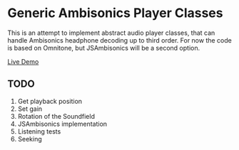 Generic Ambisonics Player Classes
=================================

This is an attempt to implement abstract audio player classes, that can handle Ambisonics headphone decoding up to third order. For now the code is based on Omnitone, but JSAmbisonics will be a second option.

[Live Demo](https://players.aplattform.net/)

TODO
----

1. Get playback position
2. Set gain
3. Rotation of the Soundfield
4. JSAmbisonics implementation
5. Listening tests
6. Seeking
